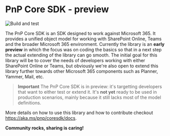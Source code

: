 # PnP Core SDK - preview

![Build and test](https://github.com/pnp/pnpcore/workflows/Build%20and%20test/badge.svg?branch=dev)

The PnP Core SDK is an SDK designed to work against Microsoft 365. It provides a unified object model for working with SharePoint Online, Teams and the broader Microsoft 365 environment. Currently the library is an **early preview** in which the focus was on coding the basics so that in a next step the actual extending of the library can go smooth. The initial goal for this library will be to cover the needs of developers working with either SharePoint Online or Teams, but obviously we're also open to extend this library further towards other Microsoft 365 components such as Planner, Yammer, Mail, etc.

> **Important**
> The PnP Core SDK is in preview: it's targetting developers that want to either test or extend it. It's **not yet** ready to be used in production scenarios, mainly because it still lacks most of the model definitions.

More details on how to use this library and how to contribute checkout https://aka.ms/pnp/coresdk/docs.

**Community rocks, sharing is caring!**
